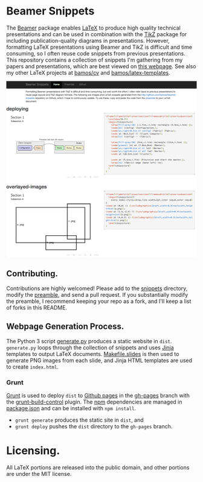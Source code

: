 # Beamer Snippets

The [Beamer][beamer] package enables [LaTeX][latex] to produce high quality
technical presentations and can be used in combination with the
[TikZ][tikz] package for including publication-quality diagrams in presentations.
However, formatting LaTeX presentations using Beamer and TikZ is
difficult and time consuming, so I often reuse code snippets from
previous presentations.
This repository contains a collection of snippets I'm gathering from
my papers and presentations, which are best viewed on
[this webpage](http://bamos.github.io/beamer-snippets/).
See also my other LaTeX projects at [bamos/cv][cv] and
[bamos/latex-templates][latex-templates].

![Screenshot](https://raw.githubusercontent.com/bamos/beamer-snippets/master/screenshot.png?raw=true)

## Contributing.
Contributions are highly welcomed!
Please add to the [snippets][snippets] directory, modify the
[preamble][preamble], and send a pull request.
If you substantially modify the preamble, I recommend keeping
your repo as a fork, and I'll keep a list of forks in this README.

## Webpage Generation Process.
The Python 3 script [generate.py][gen] produces a static website in `dist`.
`generate.py` loops through the collection of snippets and uses
[Jinja][jinja] templates to output LaTeX documents.
[Makefile.slides][mf] is then used to generate PNG images from
each slide, and Jinja HTML templates are used to create `index.html`.

### Grunt
[Grunt][grunt] is used to deploy `dist` to [Github pages][ghp]
in the [gh-pages][bs-ghp] branch with the [grunt-build-control][gbc] plugin.
The [npm][npm] dependencies are managed in [package.json][pjson]
and can be installed with `npm install`.

+ `grunt generate` produces the static site in `dist`, and
+ `grunt deploy` pushes the `dist` directory to the `gh-pages` branch.

# Licensing.
All LaTeX portions are released into the public domain,
and other portions are under the MIT license.

[beamer]: http://en.wikipedia.org/wiki/Beamer_(LaTeX)
[tikz]: http://en.wikibooks.org/wiki/LaTeX/PGF/TikZ
[latex]: http://www.latex-project.org/
[texample]: http://www.texample.net/
[jinja]: http://jinja.pocoo.org/
[grunt]: http://gruntjs.com/
[ghp]: https://pages.github.com/
[gbc]: https://github.com/robwierzbowski/grunt-build-control
[npm]: https://www.npmjs.org/

[snippets]: https://github.com/bamos/beamer-snippets/tree/master/snippets
[preamble]: https://github.com/bamos/beamer-snippets/blob/master/tmpl/preamble.tex
[gen]: https://github.com/bamos/beamer-snippets/blob/master/generate.py
[mf]: https://github.com/bamos/beamer-snippets/blob/master/Makefile.slides
[gf]: https://github.com/bamos/beamer-snippets/blob/master/Gruntfile.js
[pjson]: https://github.com/bamos/beamer-snippets/blob/master/package.json
[bs-ghp]: https://github.com/bamos/beamer-snippets/tree/gh-pages

[cv]: https://github.com/bamos/cv
[latex-templates]: https://github.com/bamos/latex-templates
